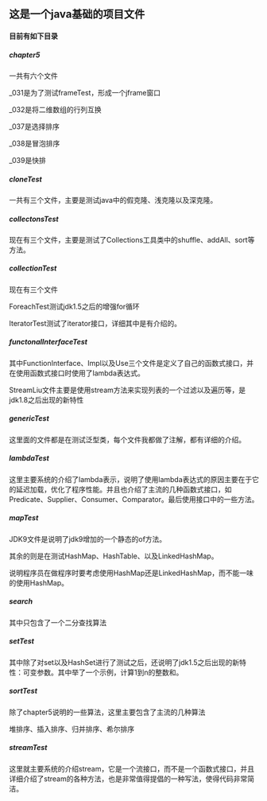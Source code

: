 ## 这是一个java基础的项目文件

#### 目前有如下目录

##### chapter5

一共有六个文件

_031是为了测试frameTest，形成一个jframe窗口

_032是将二维数组的行列互换

_037是选择排序

_038是冒泡排序

_039是快排

##### cloneTest

一共有三个文件，主要是测试java中的假克隆、浅克隆以及深克隆。

##### collectonsTest

现在有三个文件，主要是测试了Collections工具类中的shuffle、addAll、sort等方法。

##### collectionTest

现在有三个文件

ForeachTest测试jdk1.5之后的增强for循环

IteratorTest测试了iterator接口，详细其中是有介绍的。

##### functonalInterfaceTest

其中FunctionInterface、Impl以及Use三个文件是定义了自己的函数式接口，并在使用函数式接口时使用了lambda表达式。

StreamLiu文件主要是使用stream方法来实现列表的一个过滤以及遍历等，是jdk1.8之后出现的新特性

##### genericTest

这里面的文件都是在测试泛型类，每个文件我都做了注解，都有详细的介绍。

##### lambdaTest

这里主要系统的介绍了lambda表示，说明了使用lambda表达式的原因主要在于它的延迟加载，优化了程序性能。并且也介绍了主流的几种函数式接口，如Predicate、Supplier、Consumer、Comparator。最后使用接口中的一些方法。

##### mapTest

JDK9文件是说明了jdk9增加的一个静态的of方法。

其余的则是在测试HashMap、HashTable、以及LinkedHashMap。

说明程序员在做程序时要考虑使用HashMap还是LinkedHashMap，而不能一味的使用HashMap。

##### search

其中只包含了一个二分查找算法

##### setTest

其中除了对set以及HashSet进行了测试之后，还说明了jdk1.5之后出现的新特性：可变参数。其中举了一个示例，计算1到n的整数和。

##### sortTest

除了chapter5说明的一些算法，这里主要包含了主流的几种算法

堆排序、插入排序、归并排序、希尔排序

##### streamTest

这里就主要系统的介绍stream，它是一个流接口，而不是一个函数式接口，并且详细介绍了stream的各种方法，也是非常值得提倡的一种写法，使得代码非常简洁。







